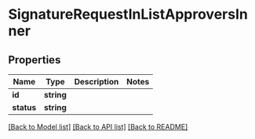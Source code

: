 # SignatureRequestInListApproversInner

## Properties
Name | Type | Description | Notes
------------ | ------------- | ------------- | -------------
**id** | **string** |  | 
**status** | **string** |  | 

[[Back to Model list]](../../README.md#documentation-for-models) [[Back to API list]](../../README.md#documentation-for-api-endpoints) [[Back to README]](../../README.md)

